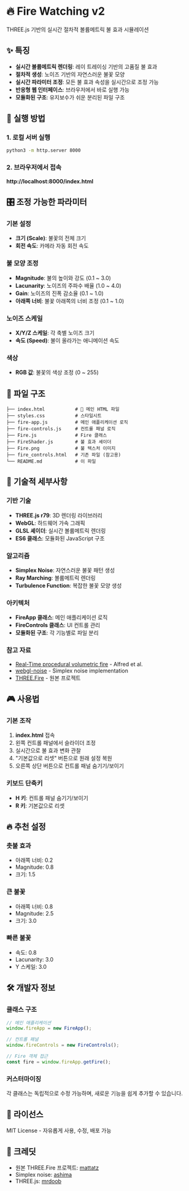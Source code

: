 # 🔥 Fire Watching v2

THREE.js 기반의 실시간 절차적 볼륨메트릭 불 효과 시뮬레이션

## ✨ 특징

- **실시간 볼륨메트릭 렌더링**: 레이 트레이싱 기반의 고품질 불 효과
- **절차적 생성**: 노이즈 기반의 자연스러운 불꽃 모양
- **실시간 파라미터 조정**: 모든 불 효과 속성을 실시간으로 조정 가능
- **반응형 웹 인터페이스**: 브라우저에서 바로 실행 가능
- **모듈화된 구조**: 유지보수가 쉬운 분리된 파일 구조

## 🚀 실행 방법

### 1. 로컬 서버 실행
```bash
python3 -m http.server 8000
```

### 2. 브라우저에서 접속
**http://localhost:8000/index.html**

## 🎛️ 조정 가능한 파라미터

### 기본 설정
- **크기 (Scale)**: 불꽃의 전체 크기
- **회전 속도**: 카메라 자동 회전 속도

### 불 모양 조정
- **Magnitude**: 불의 높이와 강도 (0.1 ~ 3.0)
- **Lacunarity**: 노이즈의 주파수 배율 (1.0 ~ 4.0)
- **Gain**: 노이즈의 진폭 감소율 (0.1 ~ 1.0)
- **아래쪽 너비**: 불꽃 아래쪽의 너비 조정 (0.1 ~ 1.0)

### 노이즈 스케일
- **X/Y/Z 스케일**: 각 축별 노이즈 크기
- **속도 (Speed)**: 불이 올라가는 애니메이션 속도

### 색상
- **RGB 값**: 불꽃의 색상 조정 (0 ~ 255)

## 📁 파일 구조

```
├── index.html           # 🎯 메인 HTML 파일
├── styles.css           # 스타일시트
├── fire-app.js          # 메인 애플리케이션 로직
├── fire-controls.js     # 컨트롤 패널 로직
├── Fire.js              # Fire 클래스
├── FireShader.js        # 불 효과 셰이더
├── Fire.png             # 불 텍스처 이미지
├── fire_controls.html   # 기존 파일 (참고용)
└── README.md            # 이 파일
```

## 🔧 기술적 세부사항

### 기반 기술
- **THREE.js r79**: 3D 렌더링 라이브러리
- **WebGL**: 하드웨어 가속 그래픽
- **GLSL 셰이더**: 실시간 볼륨메트릭 렌더링
- **ES6 클래스**: 모듈화된 JavaScript 구조

### 알고리즘
- **Simplex Noise**: 자연스러운 불꽃 패턴 생성
- **Ray Marching**: 볼륨메트릭 렌더링
- **Turbulence Function**: 복잡한 불꽃 모양 생성

### 아키텍처
- **FireApp 클래스**: 메인 애플리케이션 로직
- **FireControls 클래스**: UI 컨트롤 관리
- **모듈화된 구조**: 각 기능별로 파일 분리

### 참고 자료
- [Real-Time procedural volumetric fire](http://dl.acm.org/citation.cfm?id=1230131) - Alfred et al.
- [webgl-noise](https://github.com/ashima/webgl-noise/blob/master/src/noise3D.glsl) - Simplex noise implementation
- [THREE.Fire](https://github.com/mattatz/THREE.Fire) - 원본 프로젝트

## 🎮 사용법

### 기본 조작
1. **index.html** 접속
2. 왼쪽 컨트롤 패널에서 슬라이더 조정
3. 실시간으로 불 효과 변화 관찰
4. "기본값으로 리셋" 버튼으로 원래 설정 복원
5. 오른쪽 상단 버튼으로 컨트롤 패널 숨기기/보이기

### 키보드 단축키
- **H 키**: 컨트롤 패널 숨기기/보이기
- **R 키**: 기본값으로 리셋

## 🔥 추천 설정

### 촛불 효과
- 아래쪽 너비: 0.2
- Magnitude: 0.8
- 크기: 1.5

### 큰 불꽃
- 아래쪽 너비: 0.8
- Magnitude: 2.5
- 크기: 3.0

### 빠른 불꽃
- 속도: 0.8
- Lacunarity: 3.0
- Y 스케일: 3.0

## 🛠️ 개발자 정보

### 클래스 구조
```javascript
// 메인 애플리케이션
window.fireApp = new FireApp();

// 컨트롤 패널
window.fireControls = new FireControls();

// Fire 객체 접근
const fire = window.fireApp.getFire();
```

### 커스터마이징
각 클래스는 독립적으로 수정 가능하며, 새로운 기능을 쉽게 추가할 수 있습니다.

## 📄 라이선스

MIT License - 자유롭게 사용, 수정, 배포 가능

## 🙏 크레딧

- 원본 THREE.Fire 프로젝트: [mattatz](https://github.com/mattatz/THREE.Fire)
- Simplex noise: [ashima](https://github.com/ashima/webgl-noise)
- THREE.js: [mrdoob](https://github.com/mrdoob/three.js) 